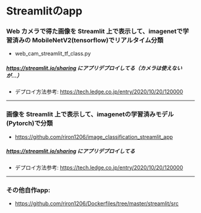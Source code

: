 # Streamlitのapp

### Web カメラで得た画像を Streamlit 上で表示して、imagenetで学習済みの MobileNetV2(tensorflow)でリアルタイム分類
- web_cam_streamlit_tf_class.py

  

##### https://streamlit.io/sharing にアプリデプロイしてる（カメラは使えないが…）
- デプロイ方法参考: https://tech.ledge.co.jp/entry/2020/10/20/120000




---------------------------------------------------------



### 画像を Streamlit 上で表示して、imagenetの学習済みモデル(Pytorch)で分類

- https://github.com/riron1206/image_classification_streamlit_app



##### https://streamlit.io/sharing にアプリデプロイしてる

- デプロイ方法参考: https://tech.ledge.co.jp/entry/2020/10/20/120000

  

---------------------------------------------------------



### その他自作app: 
- https://github.com/riron1206/Dockerfiles/tree/master/streamlit/src